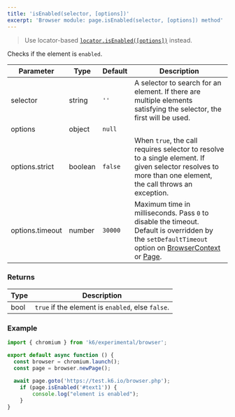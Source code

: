 ```yaml
---
title: 'isEnabled(selector, [options])'
excerpt: 'Browser module: page.isEnabled(selector, [options]) method'
---
```


<Blockquote mod="note" title="">

Use locator-based [`locator.isEnabled([options])`](/javascript-api/k6-experimental/browser/locator/isenabled/) instead.

</Blockquote>

Checks if the element is `enabled`.

<TableWithNestedRows>

| Parameter       | Type   | Default | Description                                                                                                                                                                                                                           |
|-----------------|--------|---------|---------------------------------------------------------------------------------------------------------------------------------------------------------------------------------------------------------------------------------------|
| selector        | string  | `''`    |  A selector to search for an element. If there are multiple elements satisfying the selector, the first will be used.                                                                                                                 |
| options         | object | `null`  |                                                                                                                                                                                                                      |
| options.strict  | boolean| `false`  | When `true`, the call requires selector to resolve to a single element. If given selector resolves to more than one element, the call throws an exception.                                                                            |
| options.timeout | number | `30000` | Maximum time in milliseconds. Pass `0` to disable the timeout. Default is overridden by the `setDefaultTimeout` option on [BrowserContext](/javascript-api/k6-experimental/browser/browsercontext/) or [Page](/javascript-api/k6-experimental/browser/page/). |

</TableWithNestedRows>

### Returns

| Type | Description                                       |
|------|---------------------------------------------------|
| bool | `true` if the element is `enabled`, else `false`. |

### Example

<CodeGroup labels={[]}>

```javascript
import { chromium } from 'k6/experimental/browser';

export default async function () {
  const browser = chromium.launch();
  const page = browser.newPage();
  
  await page.goto('https://test.k6.io/browser.php');
	if (page.isEnabled('#text1')) {
		console.log("element is enabled");
	}
}
```

</CodeGroup>
